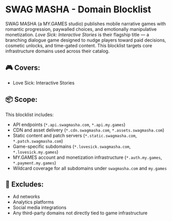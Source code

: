 # SWAG MASHA - Domain Blocklist

SWAG MASHA (a MY.GAMES studio) publishes mobile narrative games with romantic progression, paywalled choices, and emotionally manipulative monetization. *Love Sick: Interactive Stories* is their flagship title — a branching dialogue game designed to nudge players toward paid decisions, cosmetic unlocks, and time-gated content. This blocklist targets core infrastructure domains used across their catalog.

## 🎮 Covers:
- Love Sick: Interactive Stories

## 📦 Scope:
This blocklist includes:
- API endpoints (`*.api.swagmasha.com`, `*.api.my.games`)
- CDN and asset delivery (`*.cdn.swagmasha.com`, `*.assets.swagmasha.com`)
- Static content and patch servers (`*.static.swagmasha.com`, `*.patch.swagmasha.com`)
- Game-specific subdomains (`*.lovesick.swagmasha.com`, `*.lovesick.my.games`)
- MY.GAMES account and monetization infrastructure (`*.auth.my.games`, `*.payment.my.games`)
- Wildcard coverage for all subdomains under `swagmasha.com` and `my.games`

## 🚫 Excludes:
- Ad networks
- Analytics platforms
- Social media integrations
- Any third-party domains not directly tied to game infrastructure
